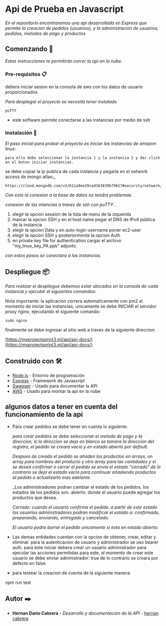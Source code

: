 # Api de Prueba en Javascript

_En el repositorio encontraremos una api desarrollada en Express que permite la creacion de pedidos (usuarios), y la administracion de usuarios, pedidos, metodos de pago y productos_

## Comenzando 🚀

_Estas instrucciones te permitirán correr la api en la nube._


### Pre-requisitos 📋
debera iniciar sesion en la consola de aws con los datos de usuario proporcionados. 

_Para desplegar el proyecto se necesita tener instalado_

```
puTTY

```
- este software permite conectarse a las instancias por medio de ssh

### Instalación 🔧

_El paso inicial para probar el proyecto es iniciar las instancias de amazon linux:_

```
para ello debe seleccionar la instancia 1 y la instancia 2 y dar click en el boton iniciar instancias.
```

se debe copiar la ip publica de cada instancia y pegarla en el network access de mongo atlas:_

```
https://cloud.mongodb.com/v2/611a9ee29ced363839b79617#security/network/accessList
```

_Con esto la conexion a la base de datos no tendra problemas._

_conexion de las intancias a traves de ssh con puTTY ._

1. elegir la opcion session de la lista de menu de la izqueirda
2. marcar la opcion SSH y en el host name pegar el DNS de IPv4 pública de la instancia 
3. elegir la opcion Data y en auto-login username poner ec2-user
4. elegir la opcion SSH y posteriormente la opcion Auth 
5. en private key file for authentication cargar el archivo "my_linux_key_PA.ppk" adjunto.

_con estos pasos se conectara a las instancias._

## Despliegue 📦

_Para realizar el despliegue debemos estar ubicados en la consola de cada instancia y ejecutar el siguientes comandos:_

Nota importante: la aplicacion correra automaticamente con pm2 al momento de iniciar las instancias, unicamente se debe INICIAR el servidor proxy nginx, ejecutando el siguiente comando:
```
sudo nginx
```
finalmente se debe ingresar al sitio web a traves de la siguiente direccion 

[https://myprojectsprint3.ml/api/api-docs/](https://myprojectsprint3.ml/api/api-docs/)


## Construido con 🛠️

* [Node.js](https://nodejs.org/es/docs/) - Entorno de programación
* [Express](https://maven.apache.org/) - Framework de Javascript
* [Swagger](https://swagger.io/docs/) - Usado para documentar la API
* [AWS](https://aws.amazon.com/) - Usado para montar la api en la nube

## algunos datos a tener en cuenta del funcionamiento de la api
* Para crear pedidos se debe tener en cuenta lo siguiente.

    _para crear pedidos se debe seleccionar el metodo de pago y la direccion, si la direccion se deja en blanco se tomara la     direccion del registro, el pedido se creara vacio y en estado abierto por default._

    _Despues de creado el pedido se añaden los productos en arrays, un array para nombres del producto y otro array para las cantidades y si se desea confirmar o cerrar el pedido se envia el estado "cerrado" de lo contrario se deja el estado vacio para continuar añadiendo productos al pedido o actualizarlo mas adelante._

    _Los administradores podran cambiar el estado de los pedidos. los estados de los pedidos son.
    abierto: donde el usuario puede agregar los productos que desea.

    _Cerrado: cuando el usuario confirma el pedido. a partir de este estado los usuarios administradores podran modificar el estado a: confirmado, preparando, enviando, entregado y cancelado._

    _El usuario podra borrar el pedido unicamente si esta en estado abierto._



* Las demas entidades cuentan con la opcion de obtener, crear, editar y eliminar.
para la autenticacion de usuario y administrador se uso bearer auth. para este iniciar debera crear un usuario administrador para ejecutar las acciones permitidas para este, al momento de crear este usuario se debe enviar administrador: true de lo contrario se creara por defecto en false.
* para testear la creacion de cuenta de la siguiente manera:

npm run test


## Autor ✒️

* **Hernan Dario Cabrera** - *Desarrollo y documentación de la API* - [hernan cabrera](https://gitlab.com/dariocabrera/sprints-acamica)
